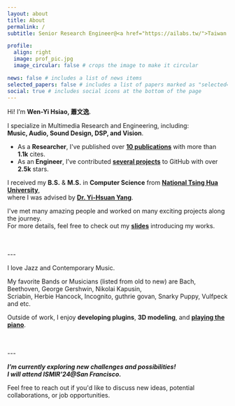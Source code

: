 ```yaml
---
layout: about
title: About
permalink: /
subtitle: Senior Research Engineer@<a href="https://ailabs.tw/">Taiwan AILabs</a>

profile:
  align: right
  image: prof_pic.jpg
  image_circular: false # crops the image to make it circular

news: false # includes a list of news items
selected_papers: false # includes a list of papers marked as "selected={true}"
social: true # includes social icons at the bottom of the page
---
```


Hi! I’m **Wen-Yi Hsiao, 蕭文逸**.

I specialize in Multimedia Research and Engineering, including:   
**Music, Audio, Sound Design, DSP, and Vision**.    
* As a **Researcher**, I've published over **[10 publications]()** with more than **1.1k** cites.  
* As an **Engineer**, I’ve contributed **[several projects]()** to GitHub with over **2.5k** stars.  

I received my **B.S.** & **M.S.** in **Computer Science** from [**National Tsing Hua University**](https://www.nthu.edu.tw/),   
where I was advised by [**Dr. Yi-Hsuan Yang**](https://affige.github.io/).     

I've met many amazing people and worked on many exciting projects along the journey.   
For more details, feel free to check out my **[slides](https://docs.google.com/presentation/d/1yQgeV4nE4nXBTuv4hxB11M_98OYn6chD7o9HGma7WAE/edit?usp=sharing)** introducing my works.

<br/>
<br/>
---
<br/>

I love Jazz and Contemporary Music.   

My favorite Bands or Musicians (listed from old to new) are Bach, Beethoven, George Gershwin, Nikolai Kapusin,   
Scriabin, Herbie Hancock, Incognito, guthrie govan, Snarky Puppy, Vulfpeck and etc.

Outside of work, I enjoy **developing plugins**, **3D modeling**, and **[playing the piano](https://www.youtube.com/@HsiaoWenYi-391)**.  

<br/>
<br/>
---
<br/>

***I’m currently exploring new challenges and possibilities!***   
***I will attend ISMIR'24@San Francisco.***   

Feel free to reach out if you'd like to discuss new ideas, potential collaborations, or job opportunities.


<br/>
<br/>
<br/>